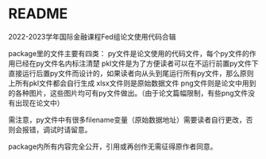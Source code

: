 # README
2022-2023学年国际金融课程Fed组论文使用代码合辑

package里的文件主要有四类：
py文件是论文使用的代码文件，每个py文件的作用已经在py文件名内标注清楚
pkl文件是为了方便读者可以在不运行前置py文件下直接运行后置py文件而设计的，如果读者向从头到尾运行所有py文件，那么原则上所有pkl文件都会自行生成
xlsx文件则是原始数据文件
png文件则是论文中用到的各种图片，这些图片均可有py文件做出。（由于论文篇幅限制，有些png文件没有出现在论文中）

需注意，py文件中有很多filename变量（原始数据地址）需要读者自行更改，否则会报错，调试时请留意。

package内所有内容完全公开，引用或再创作无需征得原作者同意。
